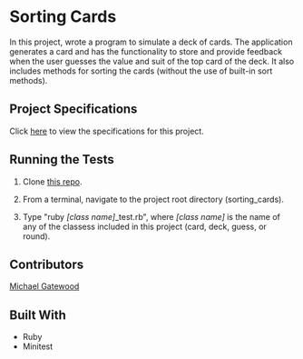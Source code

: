 # Sorting Cards

In this project, wrote a program to simulate a deck of cards. The application generates a card and has the functionality to store and provide feedback when the user guesses the value and suit of the top card of the deck.  It also includes methods for sorting the cards (without the use of built-in sort methods).

## Project Specifications

Click [here](http://backend.turing.io/module1/projects/sorting_cards) to view the specifications for this project.

## Running the Tests
1. Clone [this repo](https://github.com/mngatewood/sorting_cards).

2. From a terminal, navigate to the project root directory (sorting_cards).

3. Type "ruby *[class name]*_test.rb", where *[class name]* is the name of any of the classess included in this project (card, deck, guess, or round).

## Contributors

[Michael Gatewood](https://github.com/mngatewood)

## Built With

* Ruby
* Minitest